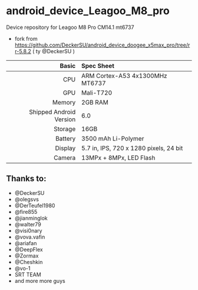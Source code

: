 # android_device_Leagoo_M8_pro
Device repository for Leagoo M8 Pro CM14.1 mt6737
 - fork from https://github.com/DeckerSU/android_device_doogee_x5max_pro/tree/rr-5.8.2 ( ty @DeckerSU )

Basic   | Spec Sheet
-------:|:-------------------------
CPU     | ARM Cortex-A53 4x1300MHz MT6737
GPU     | Mali-T720
Memory  | 2GB RAM
Shipped Android Version | 6.0 
Storage | 16GB
Battery | 3500 mAh Li-Polymer
Display | 5.7 in, IPS, 720 x 1280 pixels, 24 bit
Camera  | 13MPx + 8MPx, LED Flash


## Thanks to:
 * @DeckerSU
 * @olegsvs
 * @DerTeufel1980
 * @fire855
 * @jianminglok
 * @walter79
 * @visi0nary
 * @vova.vafin
 * @ariafan
 * @DeepFlex
 * @Zormax
 * @Cheshkin
 * @vo-1
 * SRT TEAM
 * and more more guys
